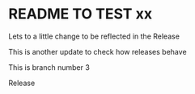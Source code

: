 # README TO TEST xx




Lets to a little change to be reflected in the Release

This is another update to check how releases behave 

This is branch number 3

Release